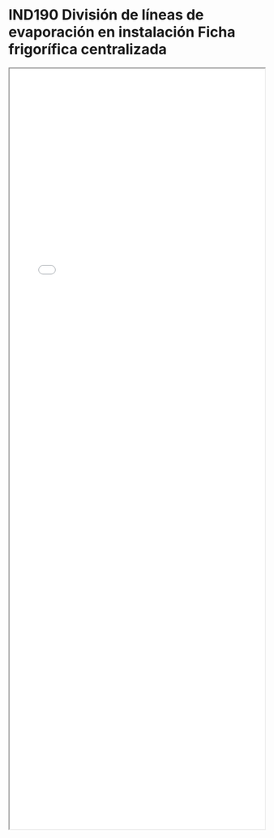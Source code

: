 
# IND190  División de líneas de evaporación en instalación Ficha frigorífica centralizada

<iframe src="../IND190  División de líneas de evaporación en instalación Ficha frigorífica centralizada.pdf" width="100%" height="1500px"></iframe>

